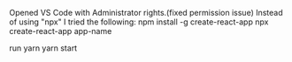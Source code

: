 Opened VS Code with Administrator rights.(fixed permission issue)
Instead of using "npx" I tried the following:
npm install -g create-react-app
npx create-react-app app-name

run yarn
yarn start
